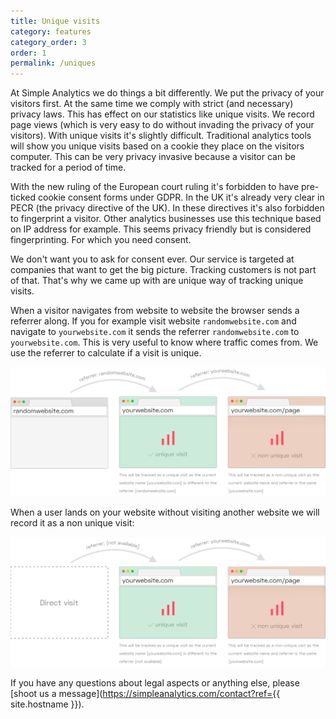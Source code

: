 ```yaml
---
title: Unique visits
category: features
category_order: 3
order: 1
permalink: /uniques
---
```


At Simple Analytics we do things a bit differently. We put the privacy of your visitors first. At the same time we comply with strict (and necessary) privacy laws. This has effect on our statistics like unique visits. We record page views (which is very easy to do without invading the privacy of your visitors). With unique visits it's slightly difficult. Traditional analytics tools will show you unique visits based on a cookie they place on the visitors computer. This can be very privacy invasive because a visitor can be tracked for a period of time.

With the new ruling of the European court ruling it's forbidden to have pre-ticked cookie consent forms under GDPR. In the UK it's already very clear in PECR (the privacy directive of the UK). In these directives it's also forbidden to fingerprint a visitor. Other analytics businesses use this technique based on IP address for example. This seems privacy friendly but is considered fingerprinting. For which you need consent.

We don't want you to ask for consent ever. Our service is targeted at companies that want to get the big picture. Tracking customers is not part of that. That's why we came up with are unique way of tracking unique visits.

When a visitor navigates from website to website the browser sends a referrer along. If you for example visit website `randomwebsite.com` and navigate to `yourwebsite.com` it sends the referrer `randomwebsite.com` to `yourwebsite.com`. This is very useful to know where traffic comes from. We use the referrer to calculate if a visit is unique.

![](/images/referrer-visit.jpg)

When a user lands on your website without visiting another website we will record it as a non unique visit:

![](/images/direct-visit.jpg)

If you have any questions about legal aspects or anything else, please [shoot us a message](https://simpleanalytics.com/contact?ref={{ site.hostname }}).

